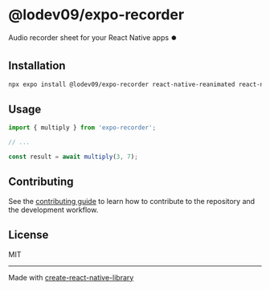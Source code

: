 # @lodev09/expo-recorder

Audio recorder sheet for your React Native apps ⏺️

## Installation

```sh
npx expo install @lodev09/expo-recorder react-native-reanimated react-native-gesture-handler
```

## Usage

```js
import { multiply } from 'expo-recorder';

// ...

const result = await multiply(3, 7);
```

## Contributing

See the [contributing guide](CONTRIBUTING.md) to learn how to contribute to the repository and the development workflow.

## License

MIT

---

Made with [create-react-native-library](https://github.com/callstack/react-native-builder-bob)
